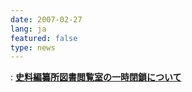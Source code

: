```yaml
---
date: 2007-02-27
lang: ja
featured: false
type: news
---
```

: <strong><a href="./closed.pdf">史料編纂所図書閲覧室の一時閉鎖について</a></strong>
